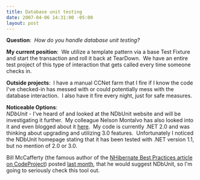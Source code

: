 ```yaml
---
title: Database unit testing
date: 2007-04-06 14:31:00 -05:00
layout: post
---
```


**Question**:  _How do you handle database unit testing?_

**My current position**:  We utilize a template pattern via a base Test Fixture and start the transaction and roll it back at TearDown.  We have an entire test project of this type of interaction that gets called every time someone checks in.

**Outside projects**:  I have a manual CCNet farm that I fire if I know the code I've checked-in has messed with or could potentially mess with the database interaction.  I also have it fire every night, just for safe measures.

**Noticeable Options**:   
_NDbUnit_ \- I've heard of and looked at the NDbUnit website and will be investigating it further.  My colleague Nelson Montalvo has also looked into it and even blogged about it [here](http://bignellie.blogspot.com/2006/12/supporting-unit-of-work-in-ndbunit.html).  My code is currently .NET 2.0 and was thinking about upgrading and utilizing 3.0 features.  Unfortunately I noticed the NDbUnit homepage stating that it has been tested with .NET version 1.1, but no mention of 2.0 or 3.0.  
  
Bill McCafferty (the famous author of the [NHibernate Best Practices article on CodeProject](http://www.codeproject.com/aspnet/NHibernateBestPractices.asp)) posted [last month](http://devlicio.us/blogs/billy_mccafferty/archive/2007/03/29/unit-test-independence.aspx), that he would suggest NDbUnit, so I'm going to seriously check this tool out.